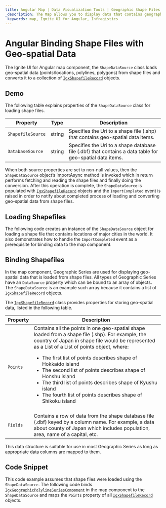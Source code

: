 ```yaml
---
title: Angular Map | Data Visualization Tools | Geographic Shape Files | Infragistics
_description: The Map allows you to display data that contains geographic locations from view models or geo-spatial data loaded from shape files. View the demo, dependencies, usage and toolbar for more information.
_keywords: map, Ignite UI for Angular, Infragistics
---
```


# Angular Binding Shape Files with Geo-spatial Data

The Ignite UI for Angular map component, the `ShapeDataSource` class loads geo-spatial data (points/locations, polylines, polygons) from shape files and converts it to a collection of [`IgxShapefileRecord`]({environment:dvApiBaseUrl}/products/ignite-ui-angular/api/docs/typescript/latest/classes/igxshapefilerecord.html) objects.

## Demo

<code-view style="height: 400px"
           data-demos-base-url="{environment:dvDemosBaseUrl}"
           iframe-src="{environment:dvDemosBaseUrl}/maps/geo-map-binding-shp-polylines"  >
</code-view>

<div class="divider--half"></div>

The following table explains properties of the `ShapeDataSource` class for loading shape files.

| Property          | Type   | Description                                                                                              |
| ----------------- | ------ | -------------------------------------------------------------------------------------------------------- |
| `ShapefileSource` | string | Specifies the Uri to a shape file (.shp) that contains geo-spatial data items.                           |
| `DatabaseSource`  | string | Specifies the Uri to a shape database file (.dbf) that contains a data table for geo-spatial data items. |

<!-- TODO add for WPF only: -->

<!-- Both of the source properties for shape files are of Uri type. This means that shape files can be embedded resources in the application assembly and on the internet (via http). Refer to the previous section for more information on this process. The rules for resolving Uri objects are equivalent to any standard Uri property, for example the BitmapImage.UriSource property. -->

When both source properties are set to non-null values, then the `ShapeDataSource` object’s ImportAsync method is invoked which in return performs fetching and reading the shape files and finally doing the conversion. After this operation is complete, the `ShapeDataSource` is populated with [`IgxShapefileRecord`]({environment:dvApiBaseUrl}/products/ignite-ui-angular/api/docs/typescript/latest/classes/igxshapefilerecord.html) objects and the `ImportCompleted` event is raised in order to notify about completed process of loading and converting geo-spatial data from shape files.

## Loading Shapefiles

The following code creates an instance of the `ShapeDataSource` object for loading a shape file that contains locations of major cities in the world. It also demonstrates how to handle the `ImportCompleted` event as a prerequisite for binding data to the map component.

## Binding Shapefiles

In the map component, Geographic Series are used for displaying geo-spatial data that is loaded from shape files. All types of Geographic Series have an `DataSource` property which can be bound to an array of objects. The `ShapeDataSource` is an example such array because it contains a list of [`IgxShapefileRecord`]({environment:dvApiBaseUrl}/products/ignite-ui-angular/api/docs/typescript/latest/classes/igxshapefilerecord.html) objects.

The [`IgxShapefileRecord`]({environment:dvApiBaseUrl}/products/ignite-ui-angular/api/docs/typescript/latest/classes/igxshapefilerecord.html) class provides properties for storing geo-spatial data, listed in the following table.

| Property   | Description                                                                                                                                                                                                                                                                                                                                                                                                                                                                     |
| ---------- | ------------------------------------------------------------------------------------------------------------------------------------------------------------------------------------------------------------------------------------------------------------------------------------------------------------------------------------------------------------------------------------------------------------------------------------------------------------------------------- |
| `Points`   | Contains all the points in one geo-spatial shape loaded from a shape file (.shp). For example, the country of Japan in shape file would be represented as a List of a List of points object, where:<ul><li>The first list of points describes shape of Hokkaido island</li><li>The second list of points describes shape of Honshu island</li><li>The third list of points describes shape of Kyushu island</li><li>The fourth list of points describes shape of Shikoku island |
| </li></ul> |                                                                                                                                                                                                                                                                                                                                                                                                                                                                                 |
| `Fields`   | Contains a row of data from the shape database file (.dbf) keyed by a column name. For example, a data about county of Japan which includes population, area, name of a capital, etc.                                                                                                                                                                                                                                                                                           |

This data structure is suitable for use in most Geographic Series as long as appropriate data columns are mapped to them.

## Code Snippet

This code example assumes that shape files were loaded using the `ShapeDataSource`.
The following code binds [`IgxGeographicPolylineSeriesComponent`]({environment:dvApiBaseUrl}/products/ignite-ui-angular/api/docs/typescript/latest/classes/igxgeographicpolylineseriescomponent.html) in the map component to the `ShapeDataSource` and maps the `Points` property of all [`IgxShapefileRecord`]({environment:dvApiBaseUrl}/products/ignite-ui-angular/api/docs/typescript/latest/classes/igxshapefilerecord.html) objects.
